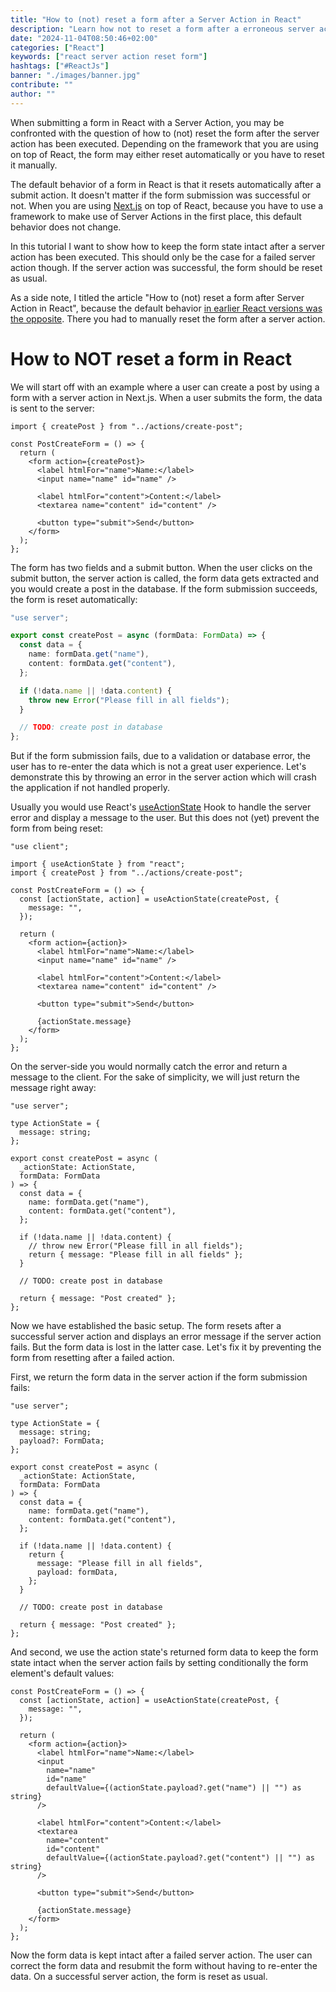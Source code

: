 ```yaml
---
title: "How to (not) reset a form after a Server Action in React"
description: "Learn how not to reset a form after a erroneous server action in React. In other words, how to opt-out of the default form reset behavior in React ..."
date: "2024-11-04T08:50:46+02:00"
categories: ["React"]
keywords: ["react server action reset form"]
hashtags: ["#ReactJs"]
banner: "./images/banner.jpg"
contribute: ""
author: ""
---
```


<Sponsorship />

When submitting a form in React with a Server Action, you may be confronted with the question of how to (not) reset the form after the server action has been executed. Depending on the framework that you are using on top of React, the form may either reset automatically or you have to reset it manually.

The default behavior of a form in React is that it resets automatically after a submit action. It doesn't matter if the form submission was successful or not. When you are using [Next.js](https://www.road-to-next.com/) on top of React, because you have to use a framework to make use of Server Actions in the first place, this default behavior does not change.

In this tutorial I want to show how to keep the form state intact after a server action has been executed. This should only be the case for a failed server action though. If the server action was successful, the form should be reset as usual.

As a side note, I titled the article "How to (not) reset a form after Server Action in React", because the default behavior [in earlier React versions was the opposite](https://github.com/facebook/react/issues/29034). There you had to manually reset the form after a server action.

# How to NOT reset a form in React

We will start off with an example where a user can create a post by using a form with a server action in Next.js. When a user submits the form, the data is sent to the server:

```tsx
import { createPost } from "../actions/create-post";

const PostCreateForm = () => {
  return (
    <form action={createPost}>
      <label htmlFor="name">Name:</label>
      <input name="name" id="name" />

      <label htmlFor="content">Content:</label>
      <textarea name="content" id="content" />

      <button type="submit">Send</button>
    </form>
  );
};
```

The form has two fields and a submit button. When the user clicks on the submit button, the server action is called, the form data gets extracted and you would create a post in the database. If the form submission succeeds, the form is reset automatically:

```ts
"use server";

export const createPost = async (formData: FormData) => {
  const data = {
    name: formData.get("name"),
    content: formData.get("content"),
  };

  if (!data.name || !data.content) {
    throw new Error("Please fill in all fields");
  }

  // TODO: create post in database
};
```

But if the form submission fails, due to a validation or database error, the user has to re-enter the data which is not a great user experience. Let's demonstrate this by throwing an error in the server action which will crash the application if not handled properly.

Usually you would use React's [useActionState](https://react.dev/reference/react/useActionState) Hook to handle the server error and display a message to the user. But this does not (yet) prevent the form from being reset:

```tsx{1,3,7-9,12,21}
"use client";

import { useActionState } from "react";
import { createPost } from "../actions/create-post";

const PostCreateForm = () => {
  const [actionState, action] = useActionState(createPost, {
    message: "",
  });

  return (
    <form action={action}>
      <label htmlFor="name">Name:</label>
      <input name="name" id="name" />

      <label htmlFor="content">Content:</label>
      <textarea name="content" id="content" />

      <button type="submit">Send</button>

      {actionState.message}
    </form>
  );
};
```

On the server-side you would normally catch the error and return a message to the client. For the sake of simplicity, we will just return the message right away:

```ts{1,3-5,8,18,23}
"use server";

type ActionState = {
  message: string;
};

export const createPost = async (
  _actionState: ActionState,
  formData: FormData
) => {
  const data = {
    name: formData.get("name"),
    content: formData.get("content"),
  };

  if (!data.name || !data.content) {
    // throw new Error("Please fill in all fields");
    return { message: "Please fill in all fields" };
  }

  // TODO: create post in database

  return { message: "Post created" };
};
```

Now we have established the basic setup. The form resets after a successful server action and displays an error message if the server action fails. But the form data is lost in the latter case. Let's fix it by preventing the form from resetting after a failed action.

First, we return the form data in the server action if the form submission fails:

```ts{5,20}
"use server";

type ActionState = {
  message: string;
  payload?: FormData;
};

export const createPost = async (
  _actionState: ActionState,
  formData: FormData
) => {
  const data = {
    name: formData.get("name"),
    content: formData.get("content"),
  };

  if (!data.name || !data.content) {
    return {
      message: "Please fill in all fields",
      payload: formData,
    };
  }

  // TODO: create post in database

  return { message: "Post created" };
};
```

And second, we use the action state's returned form data to keep the form state intact when the server action fails by setting conditionally the form element's default values:

```tsx{12,19}
const PostCreateForm = () => {
  const [actionState, action] = useActionState(createPost, {
    message: "",
  });

  return (
    <form action={action}>
      <label htmlFor="name">Name:</label>
      <input
        name="name"
        id="name"
        defaultValue={(actionState.payload?.get("name") || "") as string}
      />

      <label htmlFor="content">Content:</label>
      <textarea
        name="content"
        id="content"
        defaultValue={(actionState.payload?.get("content") || "") as string}
      />

      <button type="submit">Send</button>

      {actionState.message}
    </form>
  );
};
```

Now the form data is kept intact after a failed server action. The user can correct the form data and resubmit the form without having to re-enter the data. On a successful server action, the form is reset as usual.